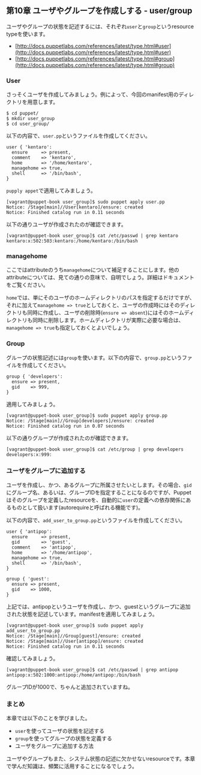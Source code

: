 ## 第10章 ユーザやグループを作成しする - user/group

ユーザやグループの状態を記述するには、それぞれ`user`と`group`というresource typeを使います。

  * [http://docs.puppetlabs.com/references/latest/type.html#user](http://docs.puppetlabs.com/references/latest/type.html#user)
  * [http://docs.puppetlabs.com/references/latest/type.html#group](http://docs.puppetlabs.com/references/latest/type.html#group)

### User

さっそくユーザを作成してみましょう。例によって、今回のmanifest用のディレクトリを用意します。
```
$ cd puppet/
$ mkdir user_group
$ cd user_group/
```

以下の内容で、`user.pp`というファイルを作成してください。

```
user { 'kentaro':
  ensure     => present,
  comment    => 'kentaro',
  home       => '/home/kentaro',
  managehome => true,
  shell      => '/bin/bash',
}
```

`pupply appet`で適用してみましょう。

```
[vagrant@puppet-book user_group]$ sudo puppet apply user.pp
Notice: /Stage[main]//User[kentaro]/ensure: created
Notice: Finished catalog run in 0.11 seconds
```

以下の通りユーザが作成されたのが確認できます。

```
[vagrant@puppet-book user_group]$ cat /etc/passwd | grep kentaro
kentaro:x:502:503:kentaro:/home/kentaro:/bin/bash
```

### managehome

ここではattributeのうち`managehome`について補足することにします。他のattributeについては、見ての通りの意味で、自明でしょう。詳細はドキュメントをご覧ください。

`home`では、単にそのユーザのホームディレクトリのパスを指定するだけですが、それに加えて`managehome => true`としておくと、ユーザの作成時にはそのディレクトリも同時に作成し、ユーザの削除時(`ensure => absent`)にはそのホームディレクトリも同時に削除します。ホームディレクトリが実際に必要な場合は、`managehome => true`も指定しておくとよいでしょう。

### Group

グループの状態記述には`group`を使います。以下の内容で、`group.pp`というファイルを作成してください。

```
group { 'developers':
  ensure => present,
  gid    => 999,
}
```

適用してみましょう。

```
[vagrant@puppet-book user_group]$ sudo puppet apply group.pp
Notice: /Stage[main]//Group[developers]/ensure: created
Notice: Finished catalog run in 0.07 seconds
```

以下の通りグループが作成されたのが確認できます。

```
[vagrant@puppet-book user_group]$ cat /etc/group | grep developers
developers:x:999:
```

### ユーザをグループに追加する

ユーザを作成し、かつ、あるグループに所属させたいとします。その場合、`gid`にグループ名、あるいは、グループIDを指定することになるのですが、Puppetはそのグループを定義したresourceを、自動的に`user`の定義への依存関係にあるものとして扱います(autorequireと呼ばれる機能です)。

以下の内容で、`add_user_to_group.pp`というファイルを作成してください。

```
user { 'antipop':
  ensure     => present,
  gid        => 'guest',
  comment    => 'antipop',
  home       => '/home/antipop',
  managehome => true,
  shell      => '/bin/bash',
}

group { 'guest':
  ensure => present,
  gid    => 1000,
}
```

上記では、antipopというユーザを作成し、かつ、guestというグループに追加された状態を記述しています。manifestを適用してみましょう。

```
[vagrant@puppet-book user_group]$ sudo puppet apply add_user_to_group.pp
Notice: /Stage[main]//Group[guest]/ensure: created
Notice: /Stage[main]//User[antipop]/ensure: created
Notice: Finished catalog run in 0.11 seconds
```

確認してみましょう。

```
[vagrant@puppet-book user_group]$ cat /etc/passwd | grep antipop
antipop:x:502:1000:antipop:/home/antipop:/bin/bash
```

グループIDが1000で、ちゃんと追加されていますね。

### まとめ

本章では以下のことを学びました。

  * `user`を使ってユーザの状態を記述する
  * `group`を使ってグループの状態を定義する
  * ユーザをグループに追加する方法

ユーザやグループもまた、システム状態の記述に欠かせないresourceです。本章で学んだ知識は、頻繁に活用することになるでしょう。
